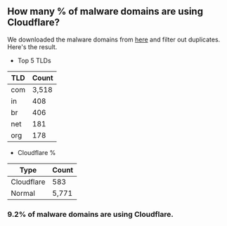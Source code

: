 ## How many % of malware domains are using Cloudflare?


We downloaded the malware domains from [here](https://urlhaus.abuse.ch) and filter out duplicates.
Here's the result.


[//]: # (start replacement)


- Top 5 TLDs

| TLD | Count |
| --- | --- |
| com | 3,518 |
| in | 408 |
| br | 406 |
| net | 181 |
| org | 178 |


- Cloudflare %

| Type | Count |
| --- | --- |
| Cloudflare | 583 |
| Normal | 5,771 |


### 9.2% of malware domains are using Cloudflare.